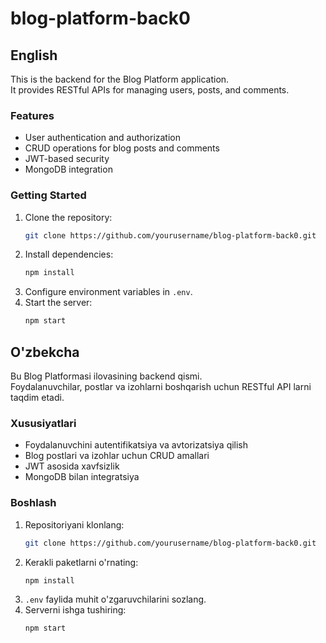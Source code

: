 # blog-platform-back0

## English

This is the backend for the Blog Platform application.  
It provides RESTful APIs for managing users, posts, and comments.

### Features

- User authentication and authorization
- CRUD operations for blog posts and comments
- JWT-based security
- MongoDB integration

### Getting Started

1. Clone the repository:
   ```bash
   git clone https://github.com/yourusername/blog-platform-back0.git
   ```
2. Install dependencies:
   ```bash
   npm install
   ```
3. Configure environment variables in `.env`.
4. Start the server:
   ```bash
   npm start
   ```

## O'zbekcha

Bu Blog Platformasi ilovasining backend qismi.  
Foydalanuvchilar, postlar va izohlarni boshqarish uchun RESTful API larni taqdim etadi.

### Xususiyatlari

- Foydalanuvchini autentifikatsiya va avtorizatsiya qilish
- Blog postlari va izohlar uchun CRUD amallari
- JWT asosida xavfsizlik
- MongoDB bilan integratsiya

### Boshlash

1. Repositoriyani klonlang:
   ```bash
   git clone https://github.com/yourusername/blog-platform-back0.git
   ```
2. Kerakli paketlarni o'rnating:
   ```bash
   npm install
   ```
3. `.env` faylida muhit o'zgaruvchilarini sozlang.
4. Serverni ishga tushiring:
   ```bash
   npm start
   ```
